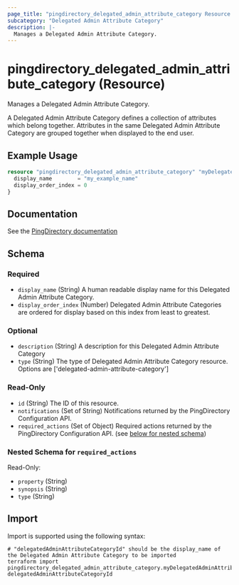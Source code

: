 ```yaml
---
page_title: "pingdirectory_delegated_admin_attribute_category Resource - terraform-provider-pingdirectory"
subcategory: "Delegated Admin Attribute Category"
description: |-
  Manages a Delegated Admin Attribute Category.
---
```


# pingdirectory_delegated_admin_attribute_category (Resource)

Manages a Delegated Admin Attribute Category.

A Delegated Admin Attribute Category defines a collection of attributes which belong together. Attributes in the same Delegated Admin Attribute Category are grouped together when displayed to the end user.

## Example Usage

```terraform
resource "pingdirectory_delegated_admin_attribute_category" "myDelegatedAdminAttributeCategory" {
  display_name        = "my_example_name"
  display_order_index = 0
}
```

## Documentation
See the [PingDirectory documentation](https://docs.pingidentity.com/r/en-us/pingdirectory-93/pd_da_config_delegated_admin)

<!-- schema generated by tfplugindocs -->
## Schema

### Required

- `display_name` (String) A human readable display name for this Delegated Admin Attribute Category.
- `display_order_index` (Number) Delegated Admin Attribute Categories are ordered for display based on this index from least to greatest.

### Optional

- `description` (String) A description for this Delegated Admin Attribute Category
- `type` (String) The type of Delegated Admin Attribute Category resource. Options are ['delegated-admin-attribute-category']

### Read-Only

- `id` (String) The ID of this resource.
- `notifications` (Set of String) Notifications returned by the PingDirectory Configuration API.
- `required_actions` (Set of Object) Required actions returned by the PingDirectory Configuration API. (see [below for nested schema](#nestedatt--required_actions))

<a id="nestedatt--required_actions"></a>
### Nested Schema for `required_actions`

Read-Only:

- `property` (String)
- `synopsis` (String)
- `type` (String)

## Import

Import is supported using the following syntax:

```shell
# "delegatedAdminAttributeCategoryId" should be the display_name of the Delegated Admin Attribute Category to be imported
terraform import pingdirectory_delegated_admin_attribute_category.myDelegatedAdminAttributeCategory delegatedAdminAttributeCategoryId
```

